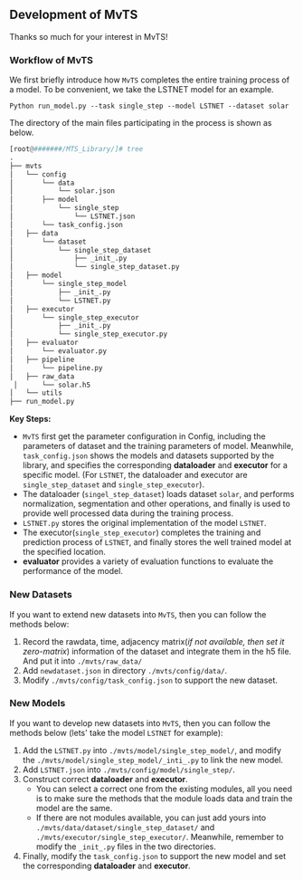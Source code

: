 ## Development of MvTS

Thanks so much for your interest in MvTS!

### Workflow of MvTS

We first briefly introduce how `MvTS` completes the entire training process of a model. To be convenient, we take the LSTNET model for an example.

```
Python run_model.py --task single_step --model LSTNET --dataset solar
```

The directory of the main files participating in the process is shown as below.

```Python
[root@#######/MTS_Library/]# tree
.
├── mvts
│   └── config
│		└── data
│			└── solar.json
│   	├── model
│			└── single_step
│				└── LSTNET.json
│   	└── task_config.json
│   ├── data
│		└── dataset
│			└── single_step_dataset
│   			├── _init_.py
│				└── single_step_dataset.py
│   ├── model
│		└── single_step_model
│   		├── _init_.py
│			└── LSTNET.py
│   ├── executor
│		└── single_step_executor
│   		├── _init_.py
│			└── single_step_executor.py
│   ├── evaluator
│		└── evaluator.py
│   ├── pipeline
│		└── pipeline.py
│   ├── raw_data
 │		└── solar.h5
│   └── utils
├── run_model.py

```

**Key Steps:**

- `MvTS` first get the parameter configuration in Config, including the parameters of dataset and the training parameters of model. Meanwhile, `task_config.json` shows the models and datasets supported by the library, and specifies the corresponding  **dataloader** and **executor** for a specific model. (For `LSTNET`, the dataloader and executor are `single_step_dataset` and `single_step_executor`).
- The dataloader (`singel_step_dataset`) loads dataset `solar`, and performs normalization, segmentation and other operations, and finally is used to provide well processed data during the training process.
- `LSTNET.py` stores the original implementation of the model `LSTNET`.
- The executor(`single_step_executor`) completes the training and prediction process of `LSTNET`, and finally stores the well trained model at the specified location.
- **evaluator** provides a variety of evaluation functions to evaluate the performance of the model.

### New Datasets

If you want to extend new datasets into `MvTS`, then you can follow the methods below:

1. Record the rawdata, time, adjacency matrix(*if not available, then set it zero-matrix*) information of the dataset and integrate them in the h5 file. And put it into `./mvts/raw_data/`
2. Add `newdataset.json` in directory `./mvts/config/data/`.
3. Modify `./mvts/config/task_config.json` to support the new dataset.

### New Models

If you want to develop new datasets into `MvTS`, then you can follow the methods below (lets' take the model `LSTNET` for example):

1. Add the `LSTNET.py` into `./mvts/model/single_step_model/`, and modify the `./mvts/model/single_step_model/_inti_.py` to link the new model.
2. Add `LSTNET.json` into `./mvts/config/model/single_step/`.
3. Construct correct **dataloader** and **executor**. 
   - You can select a correct one from the existing modules, all you need is to make sure the methods that the module loads data and train the model  are the same.
   -  If there are not modules available, you can just add yours into `./mvts/data/dataset/single_step_dataset/` and  `./mvts/executor/single_step_executor/`. Meanwhile, remember to modify the `_init_.py` files in the two directories.
4. Finally, modify the `task_config.json` to support the new model and set the corresponding **dataloader** and **executor**.













